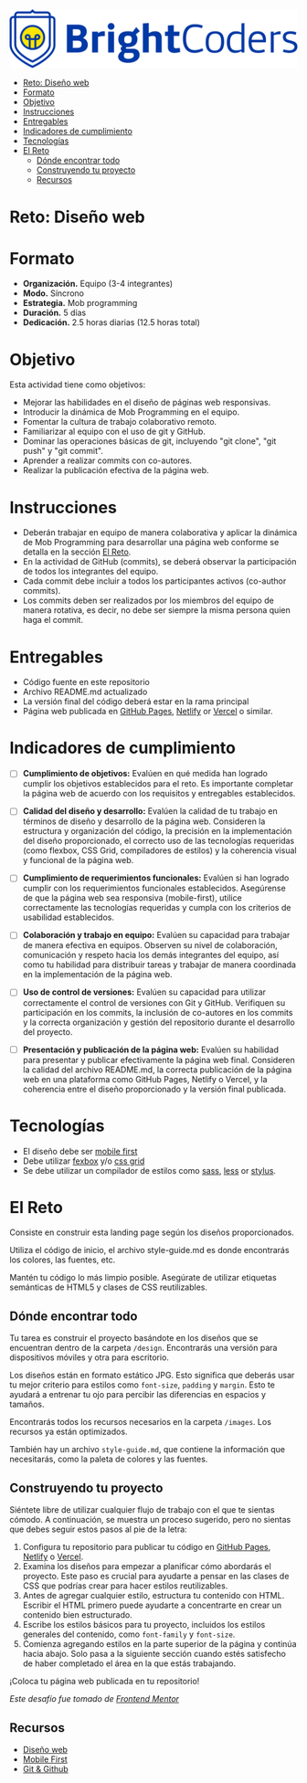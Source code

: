![BrightCoders Logo](img/logo.png)

- [Reto: Diseño web](#reto-diseño-web)
- [Formato](#formato)
- [Objetivo](#objetivo)
- [Instrucciones](#instrucciones)
- [Entregables](#entregables)
- [Indicadores de cumplimiento](#indicadores-de-cumplimiento)
- [Tecnologías](#tecnologías)
- [El Reto](#el-reto)
  - [Dónde encontrar todo](#dónde-encontrar-todo)
  - [Construyendo tu proyecto](#construyendo-tu-proyecto)
  - [Recursos](#recursos)
  
# Reto: Diseño web

# Formato

- **Organización.** Equipo (3-4 integrantes)
- **Modo.** Síncrono
- **Estrategia.** Mob programming
- **Duración.** 5 días
- **Dedicación.** 2.5 horas diarias (12.5 horas total)

# Objetivo

Esta actividad tiene como objetivos:

- Mejorar las habilidades en el diseño de páginas web responsivas.
- Introducir la dinámica de Mob Programming en el equipo.
- Fomentar la cultura de trabajo colaborativo remoto.
- Familiarizar al equipo con el uso de git y GitHub.
- Dominar las operaciones básicas de git, incluyendo "git clone", "git push" y "git commit".
- Aprender a realizar commits con co-autores.
- Realizar la publicación efectiva de la página web.

# Instrucciones

- Deberán trabajar en equipo de manera colaborativa y aplicar la dinámica de Mob Programming para desarrollar una página web conforme se detalla en la sección [El Reto](#el-reto).
- En la actividad de GitHub (commits), se deberá observar la participación de todos los integrantes del equipo.
- Cada commit debe incluir a todos los participantes activos (co-author commits).
- Los commits deben ser realizados por los miembros del equipo de manera rotativa, es decir, no debe ser siempre la misma persona quien haga el commit.

# Entregables

- Código fuente en este repositorio
- Archivo README.md actualizado
- La versión final del código deberá estar en la rama principal
- Página web publicada en [GitHub Pages](https://pages.github.com), [Netlify](https://www.netlify.com) or [Vercel](https://vercel.com/) o similar.

# Indicadores de cumplimiento

- [ ] **Cumplimiento de objetivos:** Evalúen en qué medida han logrado cumplir los objetivos establecidos para el reto. Es importante completar la página web de acuerdo con los requisitos y entregables establecidos.

- [ ] **Calidad del diseño y desarrollo:** Evalúen la calidad de tu trabajo en términos de diseño y desarrollo de la página web. Consideren la estructura y organización del código, la precisión en la implementación del diseño proporcionado, el correcto uso de las tecnologías requeridas (como flexbox, CSS Grid, compiladores de estilos) y la coherencia visual y funcional de la página web.

- [ ] **Cumplimiento de requerimientos funcionales:** Evalúen si han logrado cumplir con los requerimientos funcionales establecidos. Asegúrense de que la página web sea responsiva (mobile-first), utilice correctamente las tecnologías requeridas y cumpla con los criterios de usabilidad establecidos.

- [ ] **Colaboración y trabajo en equipo:** Evalúen su capacidad para trabajar de manera efectiva en equipos. Observen su nivel de colaboración, comunicación y respeto hacia los demás integrantes del equipo, así como tu habilidad para distribuir tareas y trabajar de manera coordinada en la implementación de la página web.

- [ ] **Uso de control de versiones:** Evalúen su capacidad para utilizar correctamente el control de versiones con Git y GitHub. Verifiquen su participación en los commits, la inclusión de co-autores en los commits y la correcta organización y gestión del repositorio durante el desarrollo del proyecto.

- [ ] **Presentación y publicación de la página web:** Evalúen su habilidad para presentar y publicar efectivamente la página web final. Consideren la calidad del archivo README.md, la correcta publicación de la página web en una plataforma como GitHub Pages, Netlify o Vercel, y la coherencia entre el diseño proporcionado y la versión final publicada.

# Tecnologías

- El diseño debe ser [mobile first](https://medium.com/@Vincentxia77/what-is-mobile-first-design-why-its-important-how-to-make-it-7d3cf2e29d00)
- Debe utilizar [fexbox](https://css-tricks.com/snippets/css/a-guide-to-flexbox/) y/o [css grid](https://css-tricks.com/snippets/css/complete-guide-grid/)
- Se debe utilizar un compilador de estilos como [sass](https://sass-lang.com/), [less](http://lesscss.org/) or [stylus](https://stylus-lang.com/).

# El Reto

Consiste en construir esta landing page según los diseños proporcionados.

Utiliza el código de inicio, el archivo style-guide.md es donde encontrarás los colores, las fuentes, etc.

Mantén tu código lo más limpio posible. Asegúrate de utilizar etiquetas semánticas de HTML5 y clases de CSS reutilizables.

## Dónde encontrar todo

Tu tarea es construir el proyecto basándote en los diseños que se encuentran dentro de la carpeta `/design`. Encontrarás una versión para dispositivos móviles y otra para escritorio.

Los diseños están en formato estático JPG. Esto significa que deberás usar tu mejor criterio para estilos como `font-size`, `padding` y `margin`. Esto te ayudará a entrenar tu ojo para percibir las diferencias en espacios y tamaños.

Encontrarás todos los recursos necesarios en la carpeta `/images`. Los recursos ya están optimizados.

También hay un archivo `style-guide.md`, que contiene la información que necesitarás, como la paleta de colores y las fuentes.

## Construyendo tu proyecto

Siéntete libre de utilizar cualquier flujo de trabajo con el que te sientas cómodo. A continuación, se muestra un proceso sugerido, pero no sientas que debes seguir estos pasos al pie de la letra:

1. Configura tu repositorio para publicar tu código en [GitHub Pages](https://pages.github.com), [Netlify](https://www.netlify.com) o [Vercel](https://vercel.com/).
2. Examina los diseños para empezar a planificar cómo abordarás el proyecto. Este paso es crucial para ayudarte a pensar en las clases de CSS que podrías crear para hacer estilos reutilizables.
3. Antes de agregar cualquier estilo, estructura tu contenido con HTML. Escribir el HTML primero puede ayudarte a concentrarte en crear un contenido bien estructurado.
4. Escribe los estilos básicos para tu proyecto, incluidos los estilos generales del contenido, como `font-family` y `font-size`.
5. Comienza agregando estilos en la parte superior de la página y continúa hacia abajo. Solo pasa a la siguiente sección cuando estés satisfecho de haber completado el área en la que estás trabajando.

¡Coloca tu página web publicada en tu repositorio!

*Este desafío fue tomado de [Frontend Mentor](https://www.frontendmentor.io)*

## Recursos

- [Diseño web](https://brightcoders-2.gitbook.io/brightcoders-handbook/recursos/general/diseno-web)
- [Mobile First](https://brightcoders-2.gitbook.io/brightcoders-handbook/recursos/general/mobile-first)
- [Git & Github](https://brightcoders-2.gitbook.io/brightcoders-handbook/recursos/general/git-and-github)
